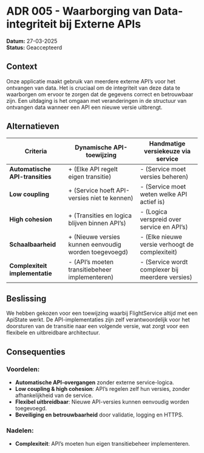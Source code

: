 # ADR 005 - Waarborging van Data-integriteit bij Externe APIs

**Datum:** 27-03-2025  
**Status:** Geaccepteerd

## **Context**

Onze applicatie maakt gebruik van meerdere externe API’s voor het ontvangen van data. Het is cruciaal om de integriteit van deze data te waarborgen om ervoor te zorgen dat de gegevens correct en betrouwbaar zijn. 
Een uitdaging is het omgaan met veranderingen in de structuur van ontvangen data wanneer een API een nieuwe versie uitbrengt.

## **Alternatieven**

| Criteria                          | Dynamische API-toewijzing                             | Handmatige versiekeuze via service               |
|-----------------------------------|-------------------------------------------------------|--------------------------------------------------|
| **Automatische API-transities**   | + (Elke API regelt eigen transitie)                   | - (Service moet versies beheren)                 |
| **Low coupling**                  | + (Service hoeft API-versies niet te kennen)          | - (Service moet weten welke API actief is)       |
| **High cohesion**                 | + (Transities en logica blijven binnen API’s)         | - (Logica verspreid over service en API’s)       |
| **Schaalbaarheid**                | + (Nieuwe versies kunnen eenvoudig worden toegevoegd) | - (Elke nieuwe versie verhoogt de complexiteit)  |
| **Complexiteit implementatie**    | - (API’s moeten transitiebeheer implementeren)        | - (Service wordt complexer bij meerdere versies) |

## **Beslissing**

We hebben gekozen voor een toewijzing waarbij FlightService altijd met een ApiState werkt. De API-implementaties zijn zelf verantwoordelijk voor het doorsturen van de transitie naar een volgende versie, wat zorgt voor een flexibele en uitbreidbare architectuur.

## **Consequenties**

### **Voordelen:**
+ **Automatische API-overgangen** zonder externe service-logica.
+ **Low coupling & high cohesion**: API’s regelen zelf hun versies, zonder afhankelijkheid van de service.
+ **Flexibel uitbreidbaar**: Nieuwe API-versies kunnen eenvoudig worden toegevoegd.
+ **Beveiliging en betrouwbaarheid** door validatie, logging en HTTPS.

### **Nadelen:**
- **Complexiteit**: API’s moeten hun eigen transitiebeheer implementeren.  
